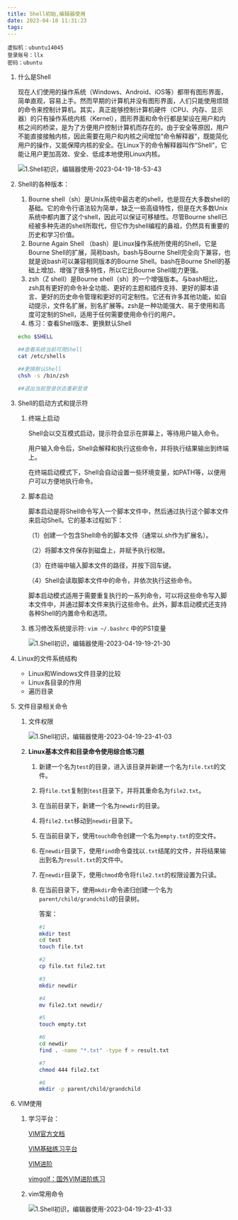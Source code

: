 ```yaml
---
title: Shell初始,编辑器使用
date: 2023-04-18 11:31:23
tags:
---
```


```
虚拟机：ubuntu14045
登录账号：llx
密码：ubuntu
```

1. 什么是Shell
    
    现在人们使用的操作系统（Windows、Android、iOS等）都带有图形界面，简单直观，容易上手。然而早期的计算机并没有图形界面，人们只能使用烦琐的命令来控制计算机。其实，真正能够控制计算机硬件（CPU、内存、显示器）的只有操作系统内核（Kernel），图形界面和命令行都是架设在用户和内核之间的桥梁，是为了方便用户控制计算机而存在的。由于安全等原因，用户不能直接接触内核，因此需要在用户和内核之间增加“命令解释器”，既能简化用户的操作，又能保障内核的安全。在Linux下的命令解释器叫作“Shell”，它能让用户更加高效、安全、低成本地使用Linux内核。
    
    ![1.Shell初识，编辑器使用-2023-04-19-18-53-43](https://raw.githubusercontent.com/yefreee/picture/main/note1.Shell%E5%88%9D%E8%AF%86%EF%BC%8C%E7%BC%96%E8%BE%91%E5%99%A8%E4%BD%BF%E7%94%A8-2023-04-19-18-53-43.png)

    
2. Shell的各种版本：
    1. Bourne shell（sh）是Unix系统中最古老的shell，也是现在大多数shell的基础。它的命令行语法较为简单，缺乏一些高级特性，但是在大多数Unix系统中都内置了这个shell，因此可以保证可移植性。尽管Bourne shell已经被多种先进的shell所取代，但它作为shell编程的鼻祖，仍然具有重要的历史和学习价值。
    2. Bourne Again Shell （bash）是Linux操作系统所使用的Shell，它是Bourne Shell的扩展，简称bash。bash与Bourne Shell完全向下兼容，也就是说bash可以兼容相同版本的Bourne Shell。bash在Bourne Shell的基础上增加、增强了很多特性，所以它比Bourne Shell能力更强。
    3. zsh（Z shell）是Bourne shell（sh）的一个增强版本。与bash相比，zsh具有更好的命令补全功能、更好的主题和插件支持、更好的脚本语言、更好的历史命令管理和更好的可定制性。它还有许多其他功能，如自动提示，文件名扩展，别名扩展等。zsh是一种功能强大、易于使用和高度可定制的Shell，适用于任何需要使用命令行的用户。
    4. 练习：查看Shell版本、更换默认Shell
    
    ```bash ##查看当前Shell版本
    echo $SHELL
    
    ##查看系统当前可用Shell
    cat /etc/shells
    
    ##更换默认Shell
    chsh -s /bin/zsh
    
    ##退出当前登录状态重新登录
    ```
    
3. Shell的启动方式和提示符
    1. 终端上启动
        
        Shell会以交互模式启动，提示符会显示在屏幕上，等待用户输入命令。
        
        用户输入命令后，Shell会解释和执行这些命令，并将执行结果输出到终端上。
        
        在终端启动模式下，Shell会自动设置一些环境变量，如PATH等，以便用户可以方便地执行命令。
        
    2. 脚本启动
        
        脚本启动是将Shell命令写入一个脚本文件中，然后通过执行这个脚本文件来启动Shell。它的基本过程如下：
        
        （1）创建一个包含Shell命令的脚本文件（通常以.sh作为扩展名）。
        
        （2）将脚本文件保存到磁盘上，并赋予执行权限。
        
        （3）在终端中输入脚本文件的路径，并按下回车键。
        
        （4）Shell会读取脚本文件中的命令，并依次执行这些命令。
        
        脚本启动模式适用于需要重复执行的一系列命令，可以将这些命令写入脚本文件中，并通过脚本文件来执行这些命令。此外，脚本启动模式还支持各种Shell的内置命令和选项。
        
    3. 练习修改系统提示符: `vim ~/.bashrc` 中的PS1变量
        
        ![1.Shell初识，编辑器使用-2023-04-19-19-21-30](https://raw.githubusercontent.com/yefreee/picture/main/note1.Shell%E5%88%9D%E8%AF%86%EF%BC%8C%E7%BC%96%E8%BE%91%E5%99%A8%E4%BD%BF%E7%94%A8-2023-04-19-19-21-30.png)
        
4. Linux的文件系统结构
    - Linux和Windows文件目录的比较
    - Linux各目录的作用
    - 遍历目录
5. 文件目录相关命令
    1. 文件权限
        
        ![1.Shell初识，编辑器使用-2023-04-19-23-41-03](https://raw.githubusercontent.com/yefreee/picture/main/note1.Shell%E5%88%9D%E8%AF%86%EF%BC%8C%E7%BC%96%E8%BE%91%E5%99%A8%E4%BD%BF%E7%94%A8-2023-04-19-23-41-03.png)
        
    2. **Linux基本文件和目录命令使用综合练习题**
        1. 新建一个名为`test`的目录，进入该目录并新建一个名为`file.txt`的文件。
        2. 将`file.txt`复制到`test`目录下，并将其重命名为`file2.txt`。
        3. 在当前目录下，新建一个名为`newdir`的目录。
        4. 将`file2.txt`移动到`newdir`目录下。
        5. 在当前目录下，使用`touch`命令创建一个名为`empty.txt`的空文件。
        6. 在`newdir`目录下，使用`find`命令查找以`.txt`结尾的文件，并将结果输出到名为`result.txt`的文件中。
        7. 在`newdir`目录下，使用`chmod`命令将`file2.txt`的权限设置为只读。
        8. 在当前目录下，使用`mkdir`命令递归创建一个名为`parent/child/grandchild`的目录树。
            
            答案：
            
            ```bash
            #1
            mkdir test
            cd test
            touch file.txt
            
            #2
            cp file.txt file2.txt
            
            #3
            mkdir newdir
            
            #4
            mv file2.txt newdir/
            
            #5
            touch empty.txt
            
            #6
            cd newdir
            find . -name "*.txt" -type f > result.txt
            
            #7
            chmod 444 file2.txt
            
            #8
            mkdir -p parent/child/grandchild
            
            ```
            
6. VIM使用
    1. 学习平台：
        
        [VIM官方文档](https://yianwillis.github.io/vimcdoc/doc/intro.html#intro.txt)
        
        [VIM基础练习平台](https://command-lab.com/cat-vim-ch-s/)
        
        [VIM进阶](https://github.com/MeiTianT/vim-galore-zh_cn#%E6%8C%89%E9%94%AE%E6%98%A0%E5%B0%84)
        
        [vimgolf：国外VIM进阶练习](https://www.vimgolf.com/)
        
    2. vim常用命令
    
        ![1.Shell初识，编辑器使用-2023-04-19-23-41-33](https://raw.githubusercontent.com/yefreee/picture/main/note1.Shell%E5%88%9D%E8%AF%86%EF%BC%8C%E7%BC%96%E8%BE%91%E5%99%A8%E4%BD%BF%E7%94%A8-2023-04-19-23-41-33.png)